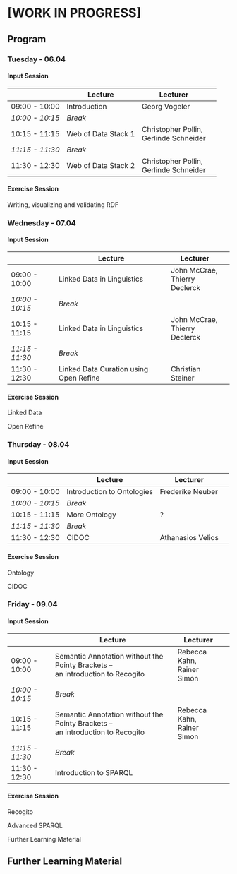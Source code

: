 # [WORK IN PROGRESS]

## Program

### Tuesday - 06.04

#### Input Session

|                 | Lecture             | Lecturer                                     |      |
| --------------- | ------------------- | -------------------------------------------- | ---- |
| 09:00 - 10:00   | Introduction        | Georg Vogeler                                |      |
| *10:00 - 10:15* | *Break*             |                                              |      |
| 10:15 - 11:15   | Web of Data Stack 1 | Christopher Pollin, <br />Gerlinde Schneider |      |
| *11:15 - 11:30* | *Break*             |                                              |      |
| 11:30 - 12:30   | Web of Data Stack 2 | Christopher Pollin, <br />Gerlinde Schneider |      |

#### Exercise Session

Writing, visualizing and validating RDF

### Wednesday - 07.04

#### Input Session

|                 | Lecture                                | Lecturer                            |      |
| --------------- | -------------------------------------- | ----------------------------------- | ---- |
| 09:00 - 10:00   | Linked Data in Linguistics             | John McCrae, <br />Thierry Declerck |      |
| *10:00 - 10:15* | *Break*                                |                                     |      |
| 10:15 - 11:15   | Linked Data in Linguistics             | John McCrae, <br />Thierry Declerck |      |
| *11:15 - 11:30* | *Break*                                |                                     |      |
| 11:30 - 12:30   | Linked Data Curation using Open Refine | Christian Steiner                   |      |

#### Exercise Session

Linked Data

Open Refine

### Thursday - 08.04

#### Input Session

|                 | Lecture                    | Lecturer          |      |
| --------------- | -------------------------- | ----------------- | ---- |
| 09:00 - 10:00   | Introduction to Ontologies | Frederike Neuber  |      |
| *10:00 - 10:15* | *Break*                    |                   |      |
| 10:15 - 11:15   | More Ontology              | ?                 |      |
| *11:15 - 11:30* | *Break*                    |                   |      |
| 11:30 - 12:30   | CIDOC                      | Athanasios Velios |      |

#### Exercise Session

Ontology

CIDOC 

### Friday  - 09.04

#### Input Session

|                 | Lecture                                                      | Lecturer                        |      |
| --------------- | ------------------------------------------------------------ | ------------------------------- | ---- |
| 09:00 - 10:00   | Semantic Annotation without the Pointy Brackets – <br />an introduction to Recogito | Rebecca Kahn,<br />Rainer Simon |      |
| *10:00 - 10:15* | *Break*                                                      |                                 |      |
| 10:15 - 11:15   | Semantic Annotation without the Pointy Brackets – <br />an introduction to Recogito | Rebecca Kahn,<br />Rainer Simon |      |
| *11:15 - 11:30* | *Break*                                                      |                                 |      |
| 11:30 - 12:30   | Introduction to SPARQL                                       |                                 |      |

#### Exercise Session

Recogito

Advanced SPARQL

Further Learning Material

## Further Learning Material
